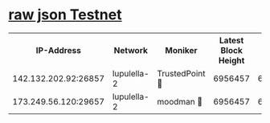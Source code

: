 [raw json Testnet](https://rpc-check.jaclalt.stavr.tech/jaclalt/rpc-jaclalt-result.json)
=

<table><tr><th>IP-Address</th><th>Network</th><th>Moniker</th><th>Latest Block Height</th><th>Earliest Block Height</th><th>Catching Up</th><th>Tx Index</th><th>Voting Power</th><th>Scan Time</th></tr><tr><td>142.132.202.92:26857</td><td>lupulella-2</td><td>TrustedPoint 🔴</td><td>6956457</td><td>6282001</td><td>False</td><td>off</td><td>400065</td><td>2024-03-04T21:56:31.449238788UTC</td></tr><tr><td>173.249.56.120:29657</td><td>lupulella-2</td><td>moodman 🔴</td><td>6956457</td><td>6856456</td><td>False</td><td>off</td><td>1075134</td><td>2024-03-04T21:56:31.235255132UTC</td></tr></table>
